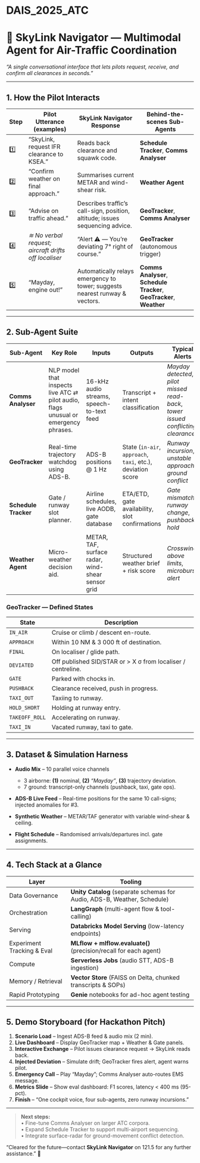 # DAIS_2025_ATC

# 🚀 **SkyLink Navigator** — Multimodal Agent for Air-Traffic Coordination  
*“A single conversational interface that lets pilots request, receive, and confirm all clearances in seconds.”*

---

## 1. How the Pilot Interacts

| Step | Pilot Utterance (examples) | SkyLink Navigator Response | Behind-the-scenes Sub-Agents |
|------|---------------------------|----------------------------|------------------------------|
| 1️⃣ | “SkyLink, request IFR clearance to KSEA.” | Reads back clearance and squawk code. | **Schedule Tracker**, **Comms Analyser** |
| 2️⃣ | “Confirm weather on final approach.” | Summarises current METAR and wind-shear risk. | **Weather Agent** |
| 3️⃣ | “Advise on traffic ahead.” | Describes traffic’s call-sign, position, altitude; issues sequencing advice. | **GeoTracker**, **Comms Analyser** |
| 4️⃣ | *≋ No verbal request; aircraft drifts off localiser* | “Alert ⚠️ — You’re deviating 7° right of course.” | **GeoTracker** (autonomous trigger) |
| 5️⃣ | “Mayday, engine out!” | Automatically relays emergency to tower; suggests nearest runway & vectors. | **Comms Analyser**, **Schedule Tracker**, **GeoTracker**, **Weather** |

---

## 2. Sub-Agent Suite

| Sub-Agent | Key Role | Inputs | Outputs | Typical Alerts |
|-----------|----------|--------|---------|----------------|
| **Comms Analyser** | NLP model that inspects live ATC ⇄ pilot audio, flags unusual or emergency phrases. | 16-kHz audio streams, speech-to-text feed | Transcript + intent classification | *Mayday detected*, *pilot missed read-back*, *tower issued conflicting clearances* |
| **GeoTracker** | Real-time trajectory watchdog using ADS-B. | ADS-B positions @ 1 Hz | State (`in-air`, `approach`, `taxi`, etc.), deviation score | *Runway incursion*, *unstable approach*, *ground conflict* |
| **Schedule Tracker** | Gate / runway slot planner. | Airline schedules, live AODB, gate database | ETA/ETD, gate availability, slot confirmations | *Gate mismatch*, *runway change*, *pushback hold* |
| **Weather Agent** | Micro-weather decision aid. | METAR, TAF, surface radar, wind-shear sensor grid | Structured weather brief + risk score | *Crosswind above limits*, *microburst alert* |

### GeoTracker — Defined States

| State | Description |
|-------|-------------|
| `IN_AIR` | Cruise or climb / descent en-route. |
| `APPROACH` | Within 10 NM & 3 000 ft of destination. |
| `FINAL` | On localiser / glide path. |
| `DEVIATED` | Off published SID/STAR or > X σ from localiser / centreline. |
| `GATE` | Parked with chocks in. |
| `PUSHBACK` | Clearance received, push in progress. |
| `TAXI_OUT` | Taxiing to runway. |
| `HOLD_SHORT` | Holding at runway entry. |
| `TAKEOFF_ROLL` | Accelerating on runway. |
| `TAXI_IN` | Vacated runway, taxi to gate. |

---

## 3. Dataset & Simulation Harness

* **Audio Mix** – 10 parallel voice channels  
  * 3 airborne: **(1)** nominal, **(2)** *“Mayday”*, **(3)** trajectory deviation.  
  * 7 ground: transcript-only channels (pushback, taxi, gate ops).

* **ADS-B Live Feed** – Real-time positions for the same 10 call-signs; injected anomalies for #3.

* **Synthetic Weather** – METAR/TAF generator with variable wind-shear & ceiling.

* **Flight Schedule** – Randomised arrivals/departures incl. gate assignments.

---

## 4. Tech Stack at a Glance

| Layer | Tooling |
|-------|---------|
| Data Governance | **Unity Catalog** (separate schemas for Audio, ADS-B, Weather, Schedule) |
| Orchestration | **LangGraph** (multi-agent flow & tool-calling) |
| Serving | **Databricks Model Serving** (low-latency endpoints) |
| Experiment Tracking & Eval | **MLflow + mlflow.evaluate()** (precision/recall for each agent) |
| Compute | **Serverless Jobs** (audio STT, ADS-B ingestion) |
| Memory / Retrieval | **Vector Store** (FAISS on Delta, chunked transcripts & SOPs) |
| Rapid Prototyping | **Genie** notebooks for ad-hoc agent testing |

---

## 5. Demo Storyboard (for Hackathon Pitch)

1. **Scenario Load** – Ingest ADS-B feed & audio mix (2 min).  
2. **Live Dashboard** – Display GeoTracker map + Weather & Gate panels.  
3. **Interactive Exchange** – Pilot issues clearance request → SkyLink reads back.  
4. **Injected Deviation** – Simulate drift; GeoTracker fires alert, agent warns pilot.  
5. **Emergency Call** – Play “Mayday”; Comms Analyser auto-routes EMS message.  
6. **Metrics Slide** – Show eval dashboard: F1 scores, latency < 400 ms (95-pct).  
7. **Finish** – “One cockpit voice, four sub-agents, zero runway incursions.”

---

> **Next steps:**  
> • Fine-tune Comms Analyser on larger ATC corpora.  
> • Expand Schedule Tracker to support multi-airport sequencing.  
> • Integrate surface-radar for ground-movement conflict detection.  

“Cleared for the future—contact **SkyLink Navigator** on 121.5 for any further assistance.” 🛫
